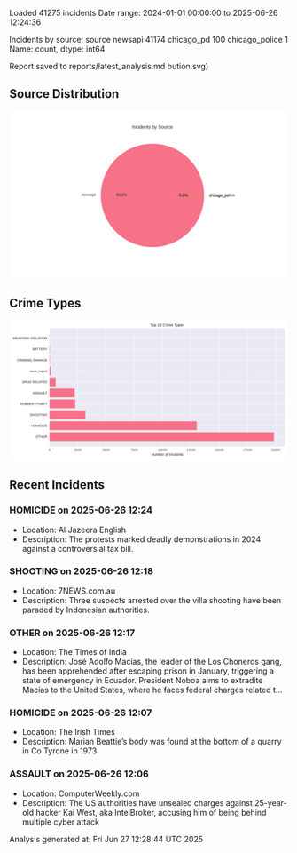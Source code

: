 
Loaded 41275 incidents
Date range: 2024-01-01 00:00:00 to 2025-06-26 12:24:36

Incidents by source:
source
newsapi           41174
chicago_pd          100
chicago_police        1
Name: count, dtype: int64

Report saved to reports/latest_analysis.md
bution.svg)

## Source Distribution
![Source Distribution](images/source_distribution.svg)

## Crime Types
![Crime Types](images/crime_types.svg)

## Recent Incidents

### HOMICIDE on 2025-06-26 12:24
- Location: Al Jazeera English
- Description: The protests marked deadly demonstrations in 2024 against a controversial tax bill.


### SHOOTING on 2025-06-26 12:18
- Location: 7NEWS.com.au
- Description: Three suspects arrested over the villa shooting have been paraded by Indonesian authorities.


### OTHER on 2025-06-26 12:17
- Location: The Times of India
- Description: José Adolfo Macías, the leader of the Los Choneros gang, has been apprehended after escaping prison in January, triggering a state of emergency in Ecuador. President Noboa aims to extradite Macías to the United States, where he faces federal charges related t…


### HOMICIDE on 2025-06-26 12:07
- Location: The Irish Times
- Description: Marian Beattie’s body was found at the bottom of a quarry in Co Tyrone in 1973


### ASSAULT on 2025-06-26 12:06
- Location: ComputerWeekly.com
- Description: The US authorities have unsealed charges against 25-year-old hacker Kai West, aka IntelBroker, accusing him of being behind multiple cyber attack

Analysis generated at: Fri Jun 27 12:28:44 UTC 2025
